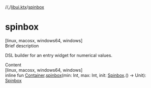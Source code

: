//[.](../index.md)/[libui.ktx](index.md)/[spinbox](spinbox.md)



# spinbox  
[linux, macosx, windows64, windows]  
Brief description  


DSL builder for an entry widget for numerical values.

  
  
  
Content  
[linux, macosx, windows64, windows]  
inline fun [Container](-container/index.md).[spinbox](spinbox.md)(min: Int, max: Int, init: [Spinbox](-spinbox/index.md).() -> Unit): [Spinbox](-spinbox/index.md)  



